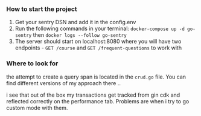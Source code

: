 ### How to start the project

1. Get your sentry DSN and add it in the config.env
2. Run the following commands in your terminal: ``docker-compose up -d go-sentry`` then `docker logs --follow go-sentry`
3. The server should start on localhost:8080 where you will have two endpoints - ``GET /course`` and `GET /frequent-questions` to work with

### Where to look for

the attempt to create a query span is located in the `crud.go` file. You can find different versions of my approach there ..

i see that out of the box my transactions get tracked from gin cdk and reflected correctly on the performance tab. Problems are when i try to go custom mode with them.